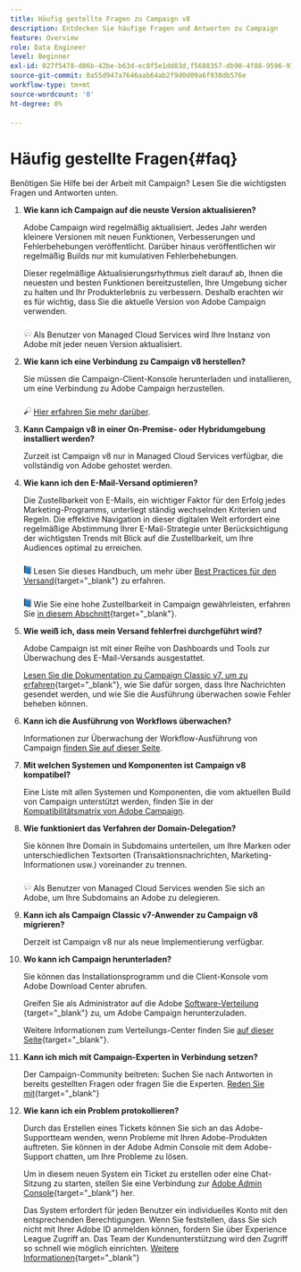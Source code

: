 ```yaml
---
title: Häufig gestellte Fragen zu Campaign v8
description: Entdecken Sie häufige Fragen und Antworten zu Campaign
feature: Overview
role: Data Engineer
level: Beginner
exl-id: 027f5478-d86b-42be-b63d-ec8f5e1dd83d,f5688357-db90-4f88-9596-91e9d0a20d75
source-git-commit: 0a55d947a7646aab64ab2f9d0d09a6f930db576e
workflow-type: tm+mt
source-wordcount: '0'
ht-degree: 0%

---
```


# Häufig gestellte Fragen{#faq}

Benötigen Sie Hilfe bei der Arbeit mit Campaign? Lesen Sie die wichtigsten Fragen und Antworten unten.

1. **Wie kann ich Campaign auf die neuste Version aktualisieren?**

   Adobe Campaign wird regelmäßig aktualisiert. Jedes Jahr werden kleinere Versionen mit neuen Funktionen, Verbesserungen und Fehlerbehebungen veröffentlicht. Darüber hinaus veröffentlichen wir regelmäßig Builds nur mit kumulativen Fehlerbehebungen.

   Dieser regelmäßige Aktualisierungsrhythmus zielt darauf ab, Ihnen die neuesten und besten Funktionen bereitzustellen, Ihre Umgebung sicher zu halten und Ihr Produkterlebnis zu verbessern. Deshalb erachten wir es für wichtig, dass Sie die aktuelle Version von Adobe Campaign verwenden.

   ![](../assets/do-not-localize/speech.png)  Als Benutzer von Managed Cloud Services wird Ihre Instanz von Adobe mit jeder neuen Version aktualisiert.

1. **Wie kann ich eine Verbindung zu Campaign v8 herstellen?**

   Sie müssen die Campaign-Client-Konsole herunterladen und installieren, um eine Verbindung zu Adobe Campaign herzustellen.

   ![](../assets/do-not-localize/glass.png) [Hier erfahren Sie mehr darüber](connect.md).

1. **Kann Campaign v8 in einer On-Premise- oder Hybridumgebung installiert werden?**

   Zurzeit ist Campaign v8 nur in Managed Cloud Services verfügbar, die vollständig von Adobe gehostet werden.

1. **Wie kann ich den E-Mail-Versand optimieren?**

   Die Zustellbarkeit von E-Mails, ein wichtiger Faktor für den Erfolg jedes Marketing-Programms, unterliegt ständig wechselnden Kriterien und Regeln. Die effektive Navigation in dieser digitalen Welt erfordert eine regelmäßige Abstimmung Ihrer E-Mail-Strategie unter Berücksichtigung der wichtigsten Trends mit Blick auf die Zustellbarkeit, um Ihre Audiences optimal zu erreichen.

   ![](../assets/do-not-localize/book.png) Lesen Sie dieses Handbuch, um mehr über [Best Practices für den Versand](https://experienceleague.adobe.com/docs/deliverability-learn/deliverability-best-practice-guide/introduction.html?lang=de){target=&quot;_blank&quot;} zu erfahren.

   ![](../assets/do-not-localize/book.png) Wie Sie eine hohe Zustellbarkeit in Campaign gewährleisten, erfahren Sie [in diesem Abschnitt](https://experienceleague.adobe.com/docs/deliverability-learn/deliverability-best-practice-guide/additional-resources/general-resources.html?lang=de){target=&quot;_blank&quot;}.

1. **Wie weiß ich, dass mein Versand fehlerfrei durchgeführt wird?**

   Adobe Campaign ist mit einer Reihe von Dashboards und Tools zur Überwachung des E-Mail-Versands ausgestattet.

   [Lesen Sie die Dokumentation zu Campaign Classic v7, um zu erfahren](https://experienceleague.adobe.com/docs/campaign-classic/using/sending-messages/monitoring-deliveries/about-delivery-monitoring.html?lang=de){target=&quot;_blank&quot;}, wie Sie dafür sorgen, dass Ihre Nachrichten gesendet werden, und wie Sie die Ausführung überwachen sowie Fehler beheben können.

1. **Kann ich die Ausführung von Workflows überwachen?**

   Informationen zur Überwachung der Workflow-Ausführung von Campaign [finden Sie auf dieser Seite](https://experienceleague.adobe.com/docs/campaign/automation/workflows/executing-a-workflow/start-a-workflow.html?lang=de).

1. **Mit welchen Systemen und Komponenten ist Campaign v8 kompatibel?**

   Eine Liste mit allen Systemen und Komponenten, die vom aktuellen Build von Campaign unterstützt werden, finden Sie in der [Kompatibilitätsmatrix von Adobe Campaign](compatibility-matrix.md).

1. **Wie funktioniert das Verfahren der Domain-Delegation?**

   Sie können Ihre Domain in Subdomains unterteilen, um Ihre Marken oder unterschiedlichen Textsorten (Transaktionsnachrichten, Marketing-Informationen usw.) voreinander zu trennen.

   ![](../assets/do-not-localize/speech.png)  Als Benutzer von Managed Cloud Services wenden Sie sich an Adobe, um Ihre Subdomains an Adobe zu delegieren.

1. **Kann ich als Campaign Classic v7-Anwender zu Campaign v8 migrieren?**

   Derzeit ist Campaign v8 nur als neue Implementierung verfügbar.

1. **Wo kann ich Campaign herunterladen?**

   Sie können das Installationsprogramm und die Client-Konsole vom Adobe Download Center abrufen.

   Greifen Sie als Administrator auf die Adobe [Software-Verteilung](https://experience.adobe.com/#/downloads/content/software-distribution/de/campaign.html) {target=&quot;_blank&quot;} zu, um Adobe Campaign herunterzuladen.

   Weitere Informationen zum Verteilungs-Center finden Sie [auf dieser Seite](https://experienceleague.adobe.com/docs/experience-cloud/software-distribution/home.html?lang=de){target=&quot;_blank&quot;}.

1. **Kann ich mich mit Campaign-Experten in Verbindung setzen?**

   Der Campaign-Community beitreten: Suchen Sie nach Antworten in bereits gestellten Fragen oder fragen Sie die Experten. [Reden Sie mit](https://experienceleaguecommunities.adobe.com/t5/adobe-campaign-classic/ct-p/adobe-campaign-classic-community){target=&quot;_blank&quot;}


1. **Wie kann ich ein Problem protokollieren?**

   Durch das Erstellen eines Tickets können Sie sich an das Adobe-Supportteam wenden, wenn Probleme mit Ihren Adobe-Produkten auftreten. Sie können in der Adobe Admin Console mit dem Adobe-Support chatten, um Ihre Probleme zu lösen.

   Um in diesem neuen System ein Ticket zu erstellen oder eine Chat-Sitzung zu starten, stellen Sie eine Verbindung zur [Adobe Admin Console](https://adminConsole.adobe.com/overview){target=&quot;_blank&quot;} her.

   Das System erfordert für jeden Benutzer ein individuelles Konto mit den entsprechenden Berechtigungen. Wenn Sie feststellen, dass Sie sich nicht mit Ihrer Adobe ID anmelden können, fordern Sie über Experience League Zugriff an. Das Team der Kundenunterstützung wird den Zugriff so schnell wie möglich einrichten. [Weitere Informationen](https://helpx.adobe.com/de/enterprise/admin-guide.html/enterprise/using/support-for-experience-cloud.ug.html){target=&quot;_blank&quot;}

